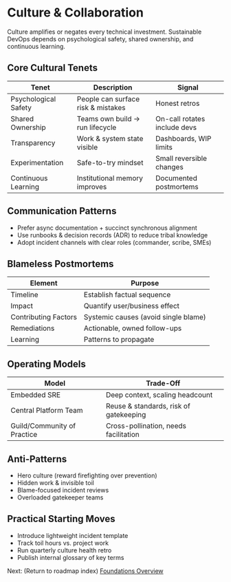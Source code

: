 # Culture & Collaboration

Culture amplifies or negates every technical investment. Sustainable DevOps depends on psychological safety, shared ownership, and continuous learning.

## Core Cultural Tenets

| Tenet | Description | Signal |
|-------|-------------|--------|
| Psychological Safety | People can surface risk & mistakes | Honest retros |
| Shared Ownership | Teams own build → run lifecycle | On-call rotates include devs |
| Transparency | Work & system state visible | Dashboards, WIP limits |
| Experimentation | Safe-to-try mindset | Small reversible changes |
| Continuous Learning | Institutional memory improves | Documented postmortems |

## Communication Patterns

- Prefer async documentation + succinct synchronous alignment
- Use runbooks & decision records (ADR) to reduce tribal knowledge
- Adopt incident channels with clear roles (commander, scribe, SMEs)

## Blameless Postmortems

| Element | Purpose |
|---------|---------|
| Timeline | Establish factual sequence |
| Impact | Quantify user/business effect |
| Contributing Factors | Systemic causes (avoid single blame) |
| Remediations | Actionable, owned follow-ups |
| Learning | Patterns to propagate |

## Operating Models

| Model | Trade-Off |
|-------|----------|
| Embedded SRE | Deep context, scaling headcount |
| Central Platform Team | Reuse & standards, risk of gatekeeping |
| Guild/Community of Practice | Cross-pollination, needs facilitation |

## Anti-Patterns

- Hero culture (reward firefighting over prevention)
- Hidden work & invisible toil
- Blame-focused incident reviews
- Overloaded gatekeeper teams

## Practical Starting Moves

- Introduce lightweight incident template
- Track toil hours vs. project work
- Run quarterly culture health retro
- Publish internal glossary of key terms

Next: (Return to roadmap index) [Foundations Overview](index.md)
